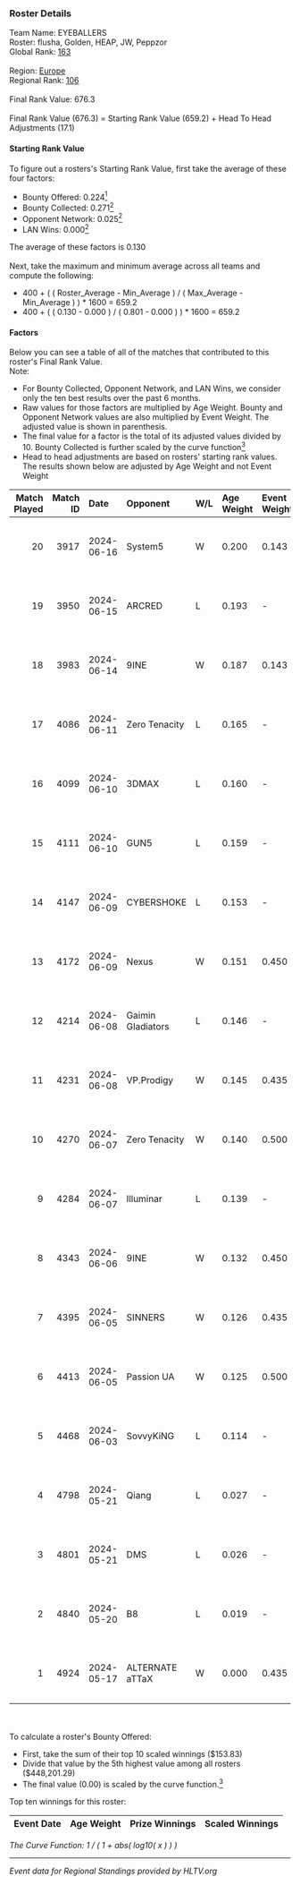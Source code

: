 ### Roster Details<br />
Team Name: EYEBALLERS<br />
Roster: flusha, Golden, HEAP, JW, Peppzor<br />
Global Rank: [163](../../standings_global_2024_11_13.md)<br />
<br />
Region: [Europe]( ../../standings_europe_2024_11_13.md)<br />
Regional Rank: [106]( ../../standings_europe_2024_11_13.md)<br />
<br />
Final Rank Value:  676.3<br />
<br />
Final Rank Value (676.3) = Starting Rank Value (659.2) + Head To Head Adjustments (17.1)<br />

#### Starting Rank Value<br />
To figure out a rosters's Starting Rank Value, first take the average of these four factors:<br />
- Bounty Offered: 0.224[<sup>1</sup>](#table2)
- Bounty Collected: 0.271[<sup>2</sup>](#table1)
- Opponent Network: 0.025[<sup>2</sup>](#table1)
- LAN Wins: 0.000[<sup>2</sup>](#table1)

The average of these factors is 0.130<br />
<br />
Next, take the maximum and minimum average across all teams and compute the following:<br />
- 400 + ( ( Roster_Average - Min_Average ) / ( Max_Average - Min_Average ) ) * 1600 = 659.2
- 400 + ( ( 0.130 - 0.000 ) / ( 0.801 - 0.000 ) ) * 1600 = 659.2


#### Factors<br />
Below you can see a table of all of the matches that contributed to this roster's Final Rank Value.<br />
Note:<br />

- For Bounty Collected, Opponent Network, and LAN Wins, we consider only the ten best results over the past 6 months.
- Raw values for those factors are multiplied by Age Weight. Bounty and Opponent Network values are also multiplied by Event Weight. The adjusted value is shown in parenthesis.
- The final value for a factor is the total of its adjusted values divided by 10. Bounty Collected is further scaled by the curve function[<sup>3</sup>](#curveFunction)
- Head to head adjustments are based on rosters' starting rank values. The results shown below are adjusted by Age Weight and not Event Weight
<span id="table1"></span><br />


| Match Played | Match ID | Date       | Opponent          | W/L | Age Weight | Event Weight | Bounty Collected | Opponent Network | LAN Wins  | H2H Adj. | Roster                            |
| -: | -: | :- | :- | :- | :- | :- | :- | :- | :- | -: | :- |
|           20 |     3917 | 2024-06-16 | System5           | W   | 0.200      | 0.143        | 0.000 (0.000)    | 0.007 (0.000)    | 0 (0.000) |     2.52 | flusha, Golden, HEAP, JW, Peppzor |
|           19 |     3950 | 2024-06-15 | ARCRED            | L   | 0.193      | -            | -                | -                | -         |    -1.75 | flusha, Golden, HEAP, JW, Peppzor |
|           18 |     3983 | 2024-06-14 | 9INE              | W   | 0.187      | 0.143        | 0.000 (0.000)    | 0.012 (0.000)    | 0 (0.000) |     1.70 | flusha, Golden, HEAP, JW, Peppzor |
|           17 |     4086 | 2024-06-11 | Zero Tenacity     | L   | 0.165      | -            | -                | -                | -         |    -0.74 | flusha, Golden, HEAP, JW, Peppzor |
|           16 |     4099 | 2024-06-10 | 3DMAX             | L   | 0.160      | -            | -                | -                | -         |    -0.05 | flusha, Golden, HEAP, JW, Peppzor |
|           15 |     4111 | 2024-06-10 | GUN5              | L   | 0.159      | -            | -                | -                | -         |    -0.76 | flusha, Golden, HEAP, JW, Peppzor |
|           14 |     4147 | 2024-06-09 | CYBERSHOKE        | L   | 0.153      | -            | -                | -                | -         |    -1.03 | flusha, Golden, HEAP, JW, Peppzor |
|           13 |     4172 | 2024-06-09 | Nexus             | W   | 0.151      | 0.450        | 0.015 (0.001)    | 0.470 (0.032)    | 0 (0.000) |     3.56 | flusha, Golden, HEAP, JW, Peppzor |
|           12 |     4214 | 2024-06-08 | Gaimin Gladiators | L   | 0.146      | -            | -                | -                | -         |    -0.99 | flusha, Golden, HEAP, JW, Peppzor |
|           11 |     4231 | 2024-06-08 | VP.Prodigy        | W   | 0.145      | 0.435        | 0.003 (0.000)    | 0.029 (0.002)    | 0 (0.000) |     2.49 | flusha, Golden, HEAP, JW, Peppzor |
|           10 |     4270 | 2024-06-07 | Zero Tenacity     | W   | 0.140      | 0.500        | 0.059 (0.004)    | 0.753 (0.053)    | 0 (0.000) |     3.80 | flusha, Golden, HEAP, JW, Peppzor |
|            9 |     4284 | 2024-06-07 | Illuminar         | L   | 0.139      | -            | -                | -                | -         |    -0.45 | flusha, Golden, HEAP, JW, Peppzor |
|            8 |     4343 | 2024-06-06 | 9INE              | W   | 0.132      | 0.450        | 0.056 (0.003)    | 0.789 (0.047)    | 0 (0.000) |     3.58 | flusha, Golden, HEAP, JW, Peppzor |
|            7 |     4395 | 2024-06-05 | SINNERS           | W   | 0.126      | 0.435        | 0.090 (0.005)    | 0.907 (0.050)    | 0 (0.000) |     3.74 | flusha, Golden, HEAP, JW, Peppzor |
|            6 |     4413 | 2024-06-05 | Passion UA        | W   | 0.125      | 0.500        | 0.105 (0.007)    | 1.000 (0.062)    | 0 (0.000) |     3.46 | flusha, Golden, HEAP, JW, Peppzor |
|            5 |     4468 | 2024-06-03 | SovvyKiNG         | L   | 0.114      | -            | -                | -                | -         |    -1.38 | flusha, Golden, HEAP, JW, Peppzor |
|            4 |     4798 | 2024-05-21 | Qiang             | L   | 0.027      | -            | -                | -                | -         |    -0.36 | Golden, HEAP, JW, Peppzor, Sapec  |
|            3 |     4801 | 2024-05-21 | DMS               | L   | 0.026      | -            | -                | -                | -         |    -0.24 | Golden, HEAP, JW, Peppzor, Sapec  |
|            2 |     4840 | 2024-05-20 | B8                | L   | 0.019      | -            | -                | -                | -         |    -0.01 | Golden, HEAP, JW, Peppzor, Sapec  |
|            1 |     4924 | 2024-05-17 | ALTERNATE aTTaX   | W   | 0.000      | 0.435        | 0.039 (0.000)    | 0.664 (0.000)    | 0 (0.000) |     0.01 | Golden, HEAP, JW, Peppzor, Sapec  |

<br />
<span id="table2"></span><br />
To calculate a roster's Bounty Offered:<br />

- First, take the sum of their top 10 scaled winnings ($153.83)
- Divide that value by the 5th highest value among all rosters ($448,201.29)
- The final value (0.00) is scaled by the curve function.[<sup>3</sup>](#curveFunction)

Top ten winnings for this roster:<br />

| Event Date | Age Weight | Prize Winnings | Scaled Winnings |
| :- | -: | :- | :- |


<span id="curveFunction"></span>_The Curve Function: 1 / ( 1 + abs( log10( x ) ) )_<br />

---
_Event data for Regional Standings provided by HLTV.org_<br />
